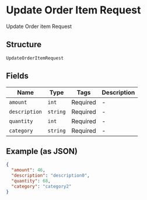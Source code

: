 
# Update Order Item Request

Update Order item Request

## Structure

`UpdateOrderItemRequest`

## Fields

| Name | Type | Tags | Description |
|  --- | --- | --- | --- |
| `amount` | `int` | Required | - |
| `description` | `string` | Required | - |
| `quantity` | `int` | Required | - |
| `category` | `string` | Required | - |

## Example (as JSON)

```json
{
  "amount": 46,
  "description": "description0",
  "quantity": 68,
  "category": "category2"
}
```

